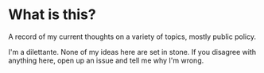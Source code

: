 # What is this?

A record of my current thoughts on a variety of topics, mostly public policy.

I'm a dilettante. None of my ideas here are set in stone. If you disagree with anything here, open up an issue and tell me why I'm wrong.
